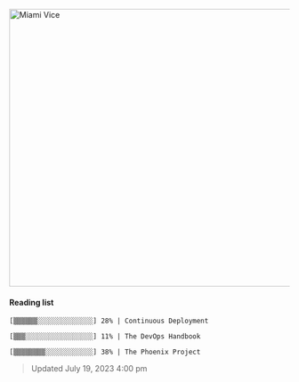 
[<img src="https://media.giphy.com/media/l0IsIMQkVZ0UK1Q7C/giphy.gif" alt="Miami Vice" width="800" height="500">](https://www.youtube.com/watch?v=-aMCzRj3Syg)

#### Reading list

    [▒▒▒▒▒▒░░░░░░░░░░░░░░] 28% | Continuous Deployment
    
    [▒▒▒░░░░░░░░░░░░░░░░░] 11% | The DevOps Handbook
    
    [▒▒▒▒▒▒▒▒░░░░░░░░░░░░] 38% | The Phoenix Project
    
> Updated July 19, 2023 4:00 pm
